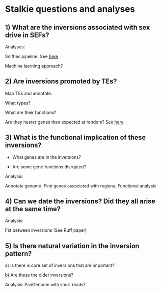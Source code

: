 # Stalkie questions and analyses



## 1) What are the inversions associated with sex drive in SEFs? 


Analyses: 

Sniffles pipeline. See [here]()

Machine learning approach? 


## 2) Are inversions promoted by TEs? 

Map TEs and annotate. 

What types? 

What are their functions? 

Are they nearer genes than expected at random? See [here](https://www.biorxiv.org/content/10.1101/2022.04.14.488334v1.full.pdf)


## 3) What is the functional implication of these inversions? 

- What genes are in the inversions? 

- Are some gene functions disrupted? 

Analysis: 

Annotate genome. Find genes associated with regions. Functional analysis


## 4) Can we date the inversions? Did they all arise at the same time? 


Analysis: 

Fst between inversions (See Ruff paper) 


## 5) Is there natural variation in the inversion pattern?

a) Is there is core set of inversions that are important? 

b) Are these the older inversions? 


Analysis: PanGenome with short reads? 




